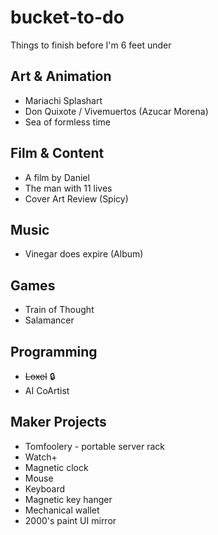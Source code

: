 # bucket-to-do
Things to finish before I'm 6 feet under

## Art & Animation
* Mariachi Splashart
* Don Quixote / Vivemuertos (Azucar Morena)
* Sea of formless time


## Film & Content
* A film by Daniel
* The man with 11 lives
* Cover Art Review (Spicy)

## Music
* Vinegar does expire (Album)

## Games
* Train of Thought
* Salamancer

## Programming
* ~~Loxel~~ 🔒
* AI CoArtist

## Maker Projects
* Tomfoolery - portable server rack
* Watch+
* Magnetic clock
* Mouse
* Keyboard
* Magnetic key hanger
* Mechanical wallet
* 2000's paint UI mirror






